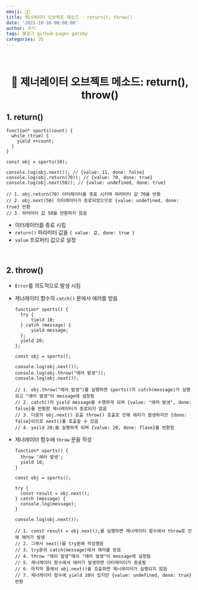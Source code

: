 ```yaml
---
emoji: 👨‍💻
title: 제너레이터 오브젝트 메소드 - return(), throw()
date: '2021-10-16 00:00:00'
author: 우기
tags: 블로그 github-pages gatsby
categories: JS
---
```


<br>

<h1 align="center">
  👋  제너레이터 오브젝트 메소드: return(), throw()
</h1>

## 1. return()

```tsx
function* sports(count) {
  while (true) {
    yield ++count;
  }
}

const obj = sports(10);

console.log(obj.next()); // {value: 11, done: false}
console.log(obj.return(70)); // {value: 70, done: true}
console.log(obj.next(50)); // {value: undefined, done: true}

// 1. obj.return(70) 이터레이터를 종료 시키며 파라미터 값 70을 반환
// 2. obj.next(50) 이터레이터가 종료되었으므로 {value: undefined, done: true} 반환
// 3. 파라미터 값 50을 반환하지 않음
```

- 이터레이터를 종료 시킴
- `return()` 파라미터 값을 `{ value: 값, done: true }`
- `value` 프로퍼티 값으로 설정

<br>

## 2. throw()

- `Error`를 의도적으로 발생 시킴

- 제너레이터 함수의 `catch()` 문에서 에러를 받음

  ```tsx
  function* sports() {
  	try {
  		tield 10;
  	} catch (message) {
  		yield message;
  	};
  	yield 20;
  };

  const obj = sports();

  console.log(obj.next());
  console.log(obj.throw("에러 발생"));
  console.log(obj.next());

  // 1. obj.throw("에러 발생")를 실행하면 sports()의 catch(message)가 실행되고 "에러 발생"이 message에 설정됨
  // 2. catch()의 yield message를 수행하게 되며 {value: "에러 발생", done: false}를 반환함 제너레이터가 종료되지 않음
  // 3. 다음의 obj.next() 호출 throw() 호출로 인해 에러가 발생하지만 {done: false}이므로 next()를 호출할 수 있음
  // 4. yeild 20;을 실행하게 되며 {value: 20, done: flase}를 반환함
  ```

- 제너레이터 함수에 `throw` 문을 작성

  ```tsx
  function* sports() {
    throw '에러 발생';
    yield 10;
  }

  const obj = sports();

  try {
    const result = obj.next();
  } catch (message) {
    console.log(message);
  }

  console.log(obj.next());

  // 1. const result = obj.next();를 실행하면 제너레이터 함수에서 throw로 인해 에러가 발생
  // 2. 그래서 next()를 try문에 작성했음
  // 3. try문의 catch(message)에서 에러를 받음
  // 4. throw "에러 발생"에서 "에러 발생"이 message에 설정됨
  // 5. 제너레이터 함수에서 에러가 발생하면 이터레이터가 종료됨
  // 6. 마지막 줄에서 obj.next()를 호출하면 제너레이터가 실행되지 않음
  // 7. 제너레이터 함수에 yield 10이 있지만 {value: undefined, done: true} 반환
  ```

```toc

```
